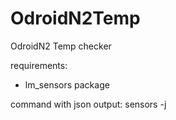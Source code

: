 # OdroidN2Temp
OdroidN2 Temp checker

requirements:
- lm_sensors package

command with json output: sensors -j
